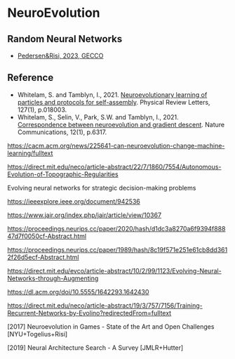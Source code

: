 # NeuroEvolution

## Random Neural Networks

* [Pedersen&Risi, 2023, GECCO](https://dl.acm.org/doi/10.1145/3583131.3590460)


## Reference

* Whitelam, S. and Tamblyn, I., 2021. [Neuroevolutionary learning of particles and protocols for self-assembly](https://journals.aps.org/prl/abstract/10.1103/PhysRevLett.127.018003). Physical Review Letters, 127(1), p.018003.
* Whitelam, S., Selin, V., Park, S.W. and Tamblyn, I., 2021. [Correspondence between neuroevolution and gradient descent](https://www.nature.com/articles/s41467-021-26568-2). Nature Communications, 12(1), p.6317.

https://cacm.acm.org/news/225641-can-neuroevolution-change-machine-learning/fulltext

https://direct.mit.edu/neco/article-abstract/22/7/1860/7554/Autonomous-Evolution-of-Topographic-Regularities

Evolving neural networks for strategic decision-making problems

https://ieeexplore.ieee.org/document/942536

https://www.jair.org/index.php/jair/article/view/10367

https://proceedings.neurips.cc/paper/2020/hash/d1dc3a8270a6f9394f88847d7f0050cf-Abstract.html

https://proceedings.neurips.cc/paper/1989/hash/8c19f571e251e61cb8dd3612f26d5ecf-Abstract.html

https://direct.mit.edu/evco/article-abstract/10/2/99/1123/Evolving-Neural-Networks-through-Augmenting

https://dl.acm.org/doi/10.5555/1642293.1642430

https://direct.mit.edu/neco/article-abstract/19/3/757/7156/Training-Recurrent-Networks-by-Evolino?redirectedFrom=fulltext

[2017] Neuroevolution in Games - State of the Art and Open Challenges [NYU+Togelius+Risi]

[2019] Neural Architecture Search - A Survey [JMLR+Hutter]
